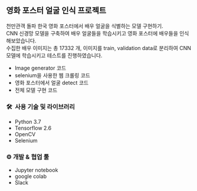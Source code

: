 
## 영화 포스터 얼굴 인식 프로젝트
천만관객 돌파 한국 영화 포스터에서 배우 얼굴을 식별하는 모델 구현하기.  
CNN 신경망 모델을 구축하여 배우 얼굴들을 학습시키고 영화 포스터에 배우들을 인식해보았습니다.   
수집한 배우 이미지는  총 17332 개, 이미지를 train, validation data로 분리하여 CNN 모델에 학습시키고 테스트를 진행하였습니다. 


- Image generator 코드
- selenium을 사용한 웹 크롤링 코드
- 영화 포스터에서 얼굴 detect 코드
- 전체 모델 구현 코드


### 🛠️  사용 기술 및 라이브러리

- Python 3.7
- Tensorflow 2.6
- OpenCV
- Selenium

### ⚙️ 개발 & 협업 툴

- Jupyter notebook
- google colab
- Slack
